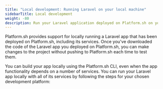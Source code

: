 ```yaml
---
title: "Local development: Running Laravel on your local machine"
sidebarTitle: Local development
weight: -80
description: Run your Laravel application deployed on Platform.sh on your local machine.
---
```


Platform.sh provides support for locally running a Laravel app
that has been deployed on Platform.sh, including its services.
Once you've downloaded the code of the Laravel app you deployed on Platform.sh,
you can make changes to the project without pushing to Platform.sh each time to test them.

You can build your app locally using the Platform.sh CLI,
even when the app functionality depends on a number of services.
You can run your Laravel app locally with all of its services
by following the steps for your chosen development platform:

